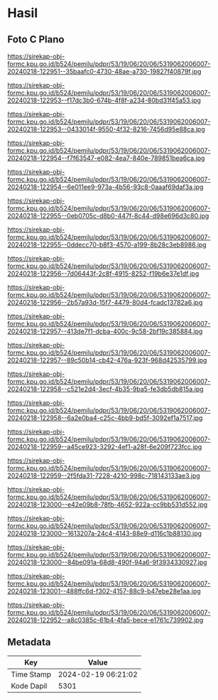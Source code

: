 # Hasil

## Foto C Plano

https://sirekap-obj-formc.kpu.go.id/b524/pemilu/pdpr/53/19/06/20/06/5319062006007-20240218-122951--35baafc0-4730-48ae-a730-19827f40879f.jpg

https://sirekap-obj-formc.kpu.go.id/b524/pemilu/pdpr/53/19/06/20/06/5319062006007-20240218-122953--f17dc3b0-674b-4f8f-a234-80bd31f45a53.jpg

https://sirekap-obj-formc.kpu.go.id/b524/pemilu/pdpr/53/19/06/20/06/5319062006007-20240218-122953--0433014f-9550-4f32-8216-7456d95e88ca.jpg

https://sirekap-obj-formc.kpu.go.id/b524/pemilu/pdpr/53/19/06/20/06/5319062006007-20240218-122954--f7f63547-e082-4ea7-840e-789851bea6ca.jpg

https://sirekap-obj-formc.kpu.go.id/b524/pemilu/pdpr/53/19/06/20/06/5319062006007-20240218-122954--6e011ee9-973a-4b56-93c8-0aaaf69daf3a.jpg

https://sirekap-obj-formc.kpu.go.id/b524/pemilu/pdpr/53/19/06/20/06/5319062006007-20240218-122955--0eb0705c-d8b0-447f-8c44-d98e696d3c80.jpg

https://sirekap-obj-formc.kpu.go.id/b524/pemilu/pdpr/53/19/06/20/06/5319062006007-20240218-122955--0ddecc70-b8f3-4570-a199-8b28c3eb8986.jpg

https://sirekap-obj-formc.kpu.go.id/b524/pemilu/pdpr/53/19/06/20/06/5319062006007-20240218-122956--7d06443f-2c8f-4915-8252-f19b6e37e1df.jpg

https://sirekap-obj-formc.kpu.go.id/b524/pemilu/pdpr/53/19/06/20/06/5319062006007-20240218-122956--2b57a93d-15f7-4479-80d4-fcadc13782a6.jpg

https://sirekap-obj-formc.kpu.go.id/b524/pemilu/pdpr/53/19/06/20/06/5319062006007-20240218-122957--413de7f1-dcba-400c-9c58-2bf19c385884.jpg

https://sirekap-obj-formc.kpu.go.id/b524/pemilu/pdpr/53/19/06/20/06/5319062006007-20240218-122957--89c50b14-cb42-476a-923f-968d42535799.jpg

https://sirekap-obj-formc.kpu.go.id/b524/pemilu/pdpr/53/19/06/20/06/5319062006007-20240218-122958--c521e2d4-3ecf-4b35-9ba5-fe3db5db815a.jpg

https://sirekap-obj-formc.kpu.go.id/b524/pemilu/pdpr/53/19/06/20/06/5319062006007-20240218-122958--6a2e0ba4-c25c-4bb9-bd5f-3092ef1a7517.jpg

https://sirekap-obj-formc.kpu.go.id/b524/pemilu/pdpr/53/19/06/20/06/5319062006007-20240218-122959--a45ce923-3292-4ef1-a28f-6e209f723fcc.jpg

https://sirekap-obj-formc.kpu.go.id/b524/pemilu/pdpr/53/19/06/20/06/5319062006007-20240218-122959--2f5fda31-7228-4210-998c-718143133ae3.jpg

https://sirekap-obj-formc.kpu.go.id/b524/pemilu/pdpr/53/19/06/20/06/5319062006007-20240218-123000--e42e09b8-78fb-4652-922a-cc9bb531d552.jpg

https://sirekap-obj-formc.kpu.go.id/b524/pemilu/pdpr/53/19/06/20/06/5319062006007-20240218-123000--1613207a-24c4-4143-88e9-d116c1b88130.jpg

https://sirekap-obj-formc.kpu.go.id/b524/pemilu/pdpr/53/19/06/20/06/5319062006007-20240218-123000--84be091a-68d8-490f-94a6-9f3934330927.jpg

https://sirekap-obj-formc.kpu.go.id/b524/pemilu/pdpr/53/19/06/20/06/5319062006007-20240218-123001--488ffc6d-f302-4157-88c9-b47ebe28e1aa.jpg

https://sirekap-obj-formc.kpu.go.id/b524/pemilu/pdpr/53/19/06/20/06/5319062006007-20240218-122952--a8c0385c-61b4-4fa5-bece-e1761c739902.jpg


## Metadata

| Key        | Value               |
| ---------- | ------------------- |
| Time Stamp | 2024-02-19 06:21:02 |
| Kode Dapil | 5301                |




